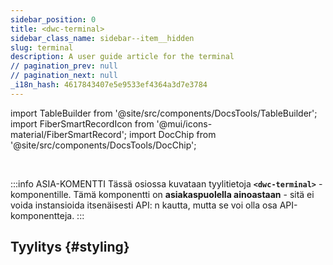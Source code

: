 ```yaml
---
sidebar_position: 0
title: <dwc-terminal>
sidebar_class_name: sidebar--item__hidden
slug: terminal
description: A user guide article for the terminal
// pagination_prev: null
// pagination_next: null
_i18n_hash: 4617843407e5e9533ef4364a3d7e3784
---
```

import TableBuilder from '@site/src/components/DocsTools/TableBuilder';
import FiberSmartRecordIcon from '@mui/icons-material/FiberSmartRecord';
import DocChip from '@site/src/components/DocsTools/DocChip';

<DocChip chip='shadow' />

<br />

:::info ASIA-KOMENTTI
Tässä osiossa kuvataan tyylitietoja **`<dwc-terminal>`** -komponentille. Tämä komponentti on **asiakaspuolella ainoastaan** - sitä ei voida instansioida itsenäisesti API: n kautta, mutta se voi olla osa API-komponentteja.
:::

## Tyylitys {#styling}

<TableBuilder name="dwc-terminal" clientComponent />
